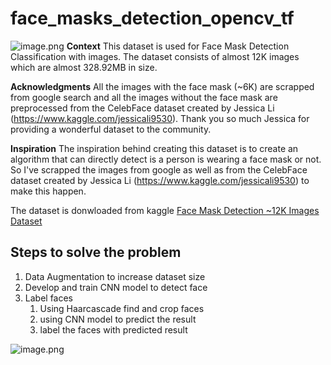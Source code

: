 # face_masks_detection_opencv_tf

![image.png](attachment:/results/result1.png)
**Context**
This dataset is used for Face Mask Detection Classification with images. The dataset consists of almost 12K images which
are almost 328.92MB in size.

**Acknowledgments**
All the images with the face mask (~6K) are scrapped from google search and all the images without the face mask are
preprocessed from the CelebFace dataset created by Jessica Li (https://www.kaggle.com/jessicali9530). Thank you so much
Jessica for providing a wonderful dataset to the community.

**Inspiration**
The inspiration behind creating this dataset is to create an algorithm that can directly detect is a person is wearing a
face mask or not. So I've scrapped the images from google as well as from the CelebFace dataset created by Jessica
Li (https://www.kaggle.com/jessicali9530) to make this happen.

The dataset is donwloaded from
kaggle [Face Mask Detection ~12K Images Dataset](https://www.kaggle.com/datasets/ashishjangra27/face-mask-12k-images-dataset)

## Steps to solve the problem

1. Data Augmentation to increase dataset size
2. Develop and train CNN model to detect face
3. Label faces
    1. Using Haarcascade find and crop faces
    2. using CNN model to predict the result
    3. label the faces with predicted result

![image.png](attachment:/results/result2.png)
